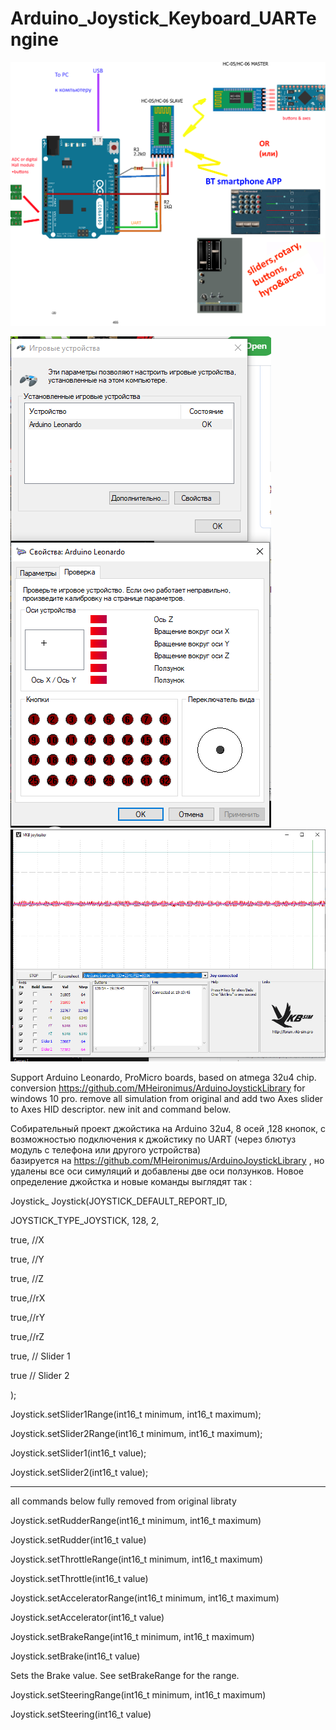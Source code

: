 # Arduino_Joystick_Keyboard_UARTengine
![FlightController_bb.png](https://github.com/batbsv/Arduino_Joystick_Keyboard_UARTengine/blob/main/images/FlightController_bb.png)


![win10usbgamecontrols](https://github.com/batbsv/Arduino_Joystick_Keyboard_UARTengine/blob/main/images/win10usbgamecontrols.png)
![vkbtesterhttps](https://github.com/batbsv/Arduino_Joystick_Keyboard_UARTengine/blob/main/images/vkbtester.png)

Support Arduino Leonardo, ProMicro boards, based on atmega 32u4 chip.
 conversion https://github.com/MHeironimus/ArduinoJoystickLibrary  for windows 10 pro.
remove all simulation from original and add two Axes slider to Axes HID descriptor.
new init and command below.

Собирательный проект джойстика на Arduino 32u4, 8 осей ,128 кнопок, 
с возможностью подключения к джойстику по UART (через блютуз модуль с телефона или другого устройства)  
базируется на https://github.com/MHeironimus/ArduinoJoystickLibrary , 
но удалены все оси симуляций и добавлены две оси ползунков.
Новое определение джойстка и новые команды выглядят так :

Joystick_ Joystick(JOYSTICK_DEFAULT_REPORT_ID,

JOYSTICK_TYPE_JOYSTICK, 128, 2,

true, //X

true, //Y

true, //Z

true,//rX

true,//rY

true,//rZ

true, // Slider 1

true // Slider 2

);

Joystick.setSlider1Range(int16_t minimum, int16_t maximum);

Joystick.setSlider2Range(int16_t minimum, int16_t maximum);

Joystick.setSlider1(int16_t value);

Joystick.setSlider2(int16_t value);


-----------------------------------------------------------------------
all commands below fully removed from original libraty

Joystick.setRudderRange(int16_t minimum, int16_t maximum)

Joystick.setRudder(int16_t value)

Joystick.setThrottleRange(int16_t minimum, int16_t maximum)

Joystick.setThrottle(int16_t value)

Joystick.setAcceleratorRange(int16_t minimum, int16_t maximum)

Joystick.setAccelerator(int16_t value)

Joystick.setBrakeRange(int16_t minimum, int16_t maximum)

Joystick.setBrake(int16_t value)

Sets the Brake value. See setBrakeRange for the range.

Joystick.setSteeringRange(int16_t minimum, int16_t maximum)

Joystick.setSteering(int16_t value)

